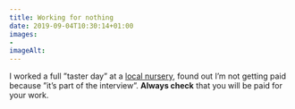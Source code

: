 ```yaml
---
title: Working for nothing
date: 2019-09-04T10:30:14+01:00
images: 
- 
imageAlt: 
---
```


I worked a full ”taster day” at a [local nursery](https://farmyardnurseries.co.uk), found out I’m not getting paid because ”it’s part of the interview”. **Always check** that you will be paid for your work.

